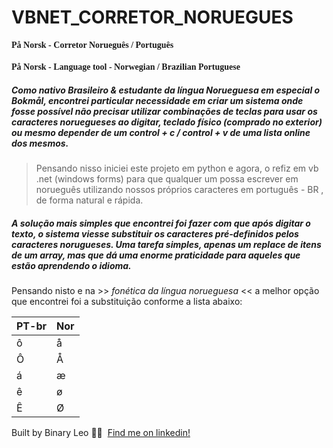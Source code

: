 # VBNET_CORRETOR_NORUEGUES

<h4 style="font-family: 'segoe';">På Norsk - Corretor Norueguês / Português</h4>
<h4 style="font-family: 'segoe';">På Norsk - Language tool -  Norwegian / Brazilian Portuguese</h4>

<h5>Como nativo Brasileiro & estudante da língua Norueguesa em especial o Bokmål,
encontrei particular necessidade em criar um sistema onde fosse possível não precisar utilizar combinações de teclas para
usar os caracteres noruegueses ao digitar, teclado físico (comprado no exterior) ou mesmo depender de um control + c / control + v de uma lista online dos mesmos.</h5>

<blockquote> Pensando nisso iniciei este projeto em python e agora, o refiz em vb .net (windows forms) para que qualquer um possa escrever em norueguês utilizando nossos próprios caracteres em português - BR , de forma natural e rápida. </blockquote><h5> 
A solução mais simples que encontrei foi fazer com que após digitar o texto, o sistema viesse substituir os caracteres pré-definidos
pelos caracteres norugueses.
Uma tarefa simples, apenas um replace de itens de um array, mas que dá uma enorme praticidade para aqueles que estão aprendendo o idioma.</h5>


Pensando nisto e na >> <i>fonética da língua norueguesa</i> << a melhor opção que encontrei foi a substituição conforme a lista abaixo:

| PT-br  |  Nor | 
|---|---|
| ô  |å   |
| Ô  | Å  |
|  á | æ  |
| ê  |  ø  |
|  Ê |   Ø |




Built by Binary Leo 👋🏻 &nbsp;[Find me on linkedin!](https://www.linkedin.com/in/leonardo-moura-92b513209/)

